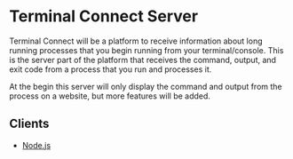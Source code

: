 Terminal Connect Server
========

Terminal Connect will be a platform to receive information about long running processes that you begin running from your terminal/console.  This is the server part of the platform that receives the command, output, and exit code from a process that you run and processes it.

At the begin this server will only display the command and output from the process on a website, but more features will be added.

## Clients

* [Node.js](https://github.com/imamathwiz/terminal-connect-client)